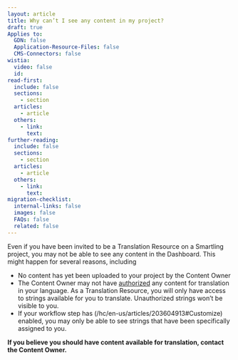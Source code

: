 ```yaml
---
layout: article
title: Why can’t I see any content in my project?
draft: true
Applies to:
  GDN: false
  Application-Resource-Files: false
  CMS-Connectors: false
wistia:
  video: false
  id:
read-first:
  include: false
  sections:
    - section
  articles:
    - article
  others:
    - link:
      text:
further-reading:
  include: false
  sections:
    - section
  articles:
    - article
  others:
    - link:
      text:
migration-checklist:
  internal-links: false
  images: false
  FAQs: false
  related: false
---
```

Even if you have been invited to be a Translation Resource on a Smartling project, you may not be able to see any content in the Dashboard. This might happen for several reasons, including

*   No content has yet been uploaded to your project by the Content Owner
*   The Content Owner may not have</span> [authorized](/hc/en-us/articles/201012778) any content for translation in your language. As a Translation Resource, you will only have access to strings available for you to translate. Unauthorized strings won’t be visible to you.
*   If your workflow step has (/hc/en-us/articles/203604913#Customize) enabled, you may only be able to see strings that have been specifically assigned to you.

**If you believe you should have content available for translation, contact the Content Owner.**